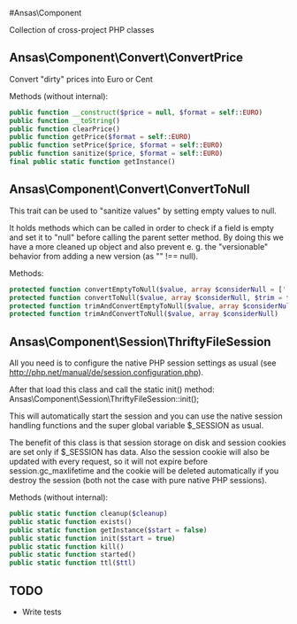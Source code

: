 #Ansas\Component

Collection of cross-project PHP classes


## Ansas\Component\Convert\ConvertPrice
Convert "dirty" prices into Euro or Cent

Methods (without internal):
```php
public function __construct($price = null, $format = self::EURO)
public function __toString()
public function clearPrice()
public function getPrice($format = self::EURO)
public function setPrice($price, $format = self::EURO)
public function sanitize($price, $format = self::EURO)
final public static function getInstance()
```


## Ansas\Component\Convert\ConvertToNull
This trait can be used to "sanitize values" by setting empty values to null.

It holds methods which can be called in order to check if a field is empty
and set it to "null" before calling the parent setter method. By doing this
we have a more cleaned up object and also prevent e. g. the "versionable"
behavior from adding a new version (as "" !== null).

Methods:
```php
protected function convertEmptyToNull($value, array $considerNull = [''])
protected function convertToNull($value, array $considerNull, $trim = false)
protected function trimAndConvertEmptyToNull($value, array $considerNull = [''])
protected function trimAndConvertToNull($value, array $considerNull)
```


## Ansas\Component\Session\ThriftyFileSession
All you need is to configure the native PHP session settings as usual
(see http://php.net/manual/de/session.configuration.php).

After that load this class and call the static init() method:
Ansas\Component\Session\ThriftyFileSession::init();

This will automatically start the session and you can use the native
session handling functions and the super global variable $_SESSION
as usual.

The benefit of this class is that session storage on disk and session
cookies are set only if $_SESSION has data. Also the session cookie
will also be updated with every request, so it will not expire before
session.gc_maxlifetime and the cookie will be deleted automatically
if you destroy the session (both not the case with pure native PHP
sessions).

Methods (without internal):
```php
public static function cleanup($cleanup)
public static function exists()
public static function getInstance($start = false)
public static function init($start = true)
public static function kill()
public static function started()
public static function ttl($ttl)
```


## TODO
- Write tests
